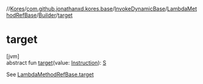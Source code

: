 //[Kores](../../../../../index.md)/[com.github.jonathanxd.kores.base](../../../index.md)/[InvokeDynamicBase](../../index.md)/[LambdaMethodRefBase](../index.md)/[Builder](index.md)/[target](target.md)

# target

[jvm]\
abstract fun [target](target.md)(value: [Instruction](../../../../com.github.jonathanxd.kores/-instruction/index.md)): [S](index.md)

See [LambdaMethodRefBase.target](../target.md)
